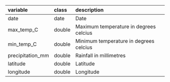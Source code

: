 |variable         |class  |description                           |
|:----------------|:------|:-------------------------------------|
|date             |date   |Date |
|max_temp_C       |double |Maximum temperature in degrees celcius |
|min_temp_C       |double |Minimum temperature in degrees celcius |
|precipitation_mm |double |Rainfall in millimetres |
|latitude         |double |Latitude |
|longitude        |double |Longitude |
